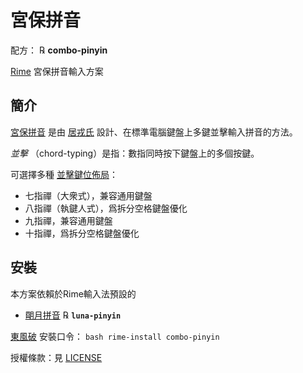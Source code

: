 # 宮保拼音

配方： ℞ **combo-pinyin**

[Rime](https://rime.im) 宮保拼音輸入方案

## 簡介

[宮保拼音](https://github.com/rime/home/wiki/ComboPinyin) 是由 [居戎氏](https://github.com/lotem) 設計、在標準電腦鍵盤上多鍵並擊輸入拼音的方法。

*並擊* （chord-typing）是指：數指同時按下鍵盤上的多個按鍵。

可選擇多種 [並擊鍵位佈局](layouts.md)：

  - 七指禪（大衆式），兼容通用鍵盤
  - 八指禪（執鍵人式），爲拆分空格鍵盤優化
  - 九指禪，兼容通用鍵盤
  - 十指禪，爲拆分空格鍵盤優化

## 安裝

本方案依賴於Rime輸入法預設的

  - [朙月拼音](https://github.com/rime/rime-luna-pinyin) ℞ **`luna-pinyin`**

[東風破](https://github.com/rime/plum) 安裝口令： `bash rime-install combo-pinyin`

授權條款：見 [LICENSE](LICENSE)
